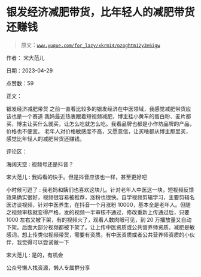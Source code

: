 # 银发经济减肥带货，比年轻人的减肥带货还赚钱

> 原文：[`www.yuque.com/for_lazy/xkrm14/pzoghtm12y3e6igw`](https://www.yuque.com/for_lazy/xkrm14/pzoghtm12y3e6igw)



作者： 宋大范儿



日期：2023-04-29



点赞数：59

<ne-hole id="u66b87a21" data-lake-id="u66b87a21">

正文：



银发经济减肥带货 之前一直看比较多的银发经济在中医领域，我感觉减肥带货应该也是一个赛道 我妈最近热衷跟着短视频减肥，博主挂小黄车的蛋白粉、麦片都买，博主让买什么就买，让怎么吃就怎么吃。我看品牌也都是小作坊品牌的产品，价格也不便宜。 老年人对价格敏感度不高，又愿意信，让买啥都从博主那里买，感觉比年轻人的减肥带货还赚钱。

<ne-hole id="u5e2e51ee" data-lake-id="u5e2e51ee">

评论区：



海阔天空 : 视频号还是抖音？



宋大范儿 : 我妈看的快手。但是抖音应该也一样，甚至更好吧



小时候可逗了 : 我老妈和姨们也喜欢这块儿。针对老年人中医这一块，短视频反馈效果确实很好，视频很容易被推荐，涨粉也很快。自学视频剪辑学习，主要剪辑名医访谈视频，针对中医养生，在抖音一个月涨粉 10000，基本全是老年人。但随之视频审核就变得严格，发的视频一半审核不通过，修改重新上传通过后，只要 1000 左右又被下架，有的视频火了，观看人数肉眼可见，到 20 万播放量又自动下架。后面大部分视频都被下架了。让上传中医资质或公共营养师资质。减肥是敏感词，想上传类似视频带货，需要有资质。有中医资质或者公共营养师资质的小伙伴，我觉得可以尝试做一下



宋大范儿 : 是的，有机会

<ne-hole id="ufaeb11a8" data-lake-id="ufaeb11a8">

公众号懒人找资源，懒人专属群分享

</ne-hole></ne-hole></ne-hole>